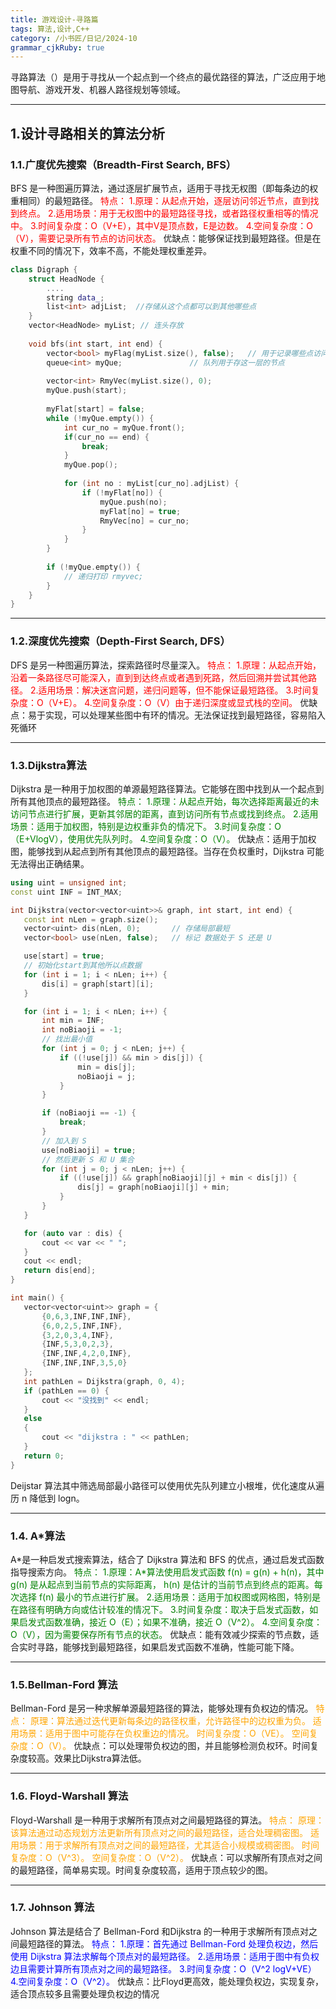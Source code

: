 ```yaml
---
title: 游戏设计-寻路篇
tags: 算法,设计,C++
category: /小书匠/日记/2024-10
grammar_cjkRuby: true
---
```



寻路算法（）是用于寻找从一个起点到一个终点的最优路径的算法，广泛应用于地图导航、游戏开发、机器人路径规划等领域。

---------
## 1.设计寻路相关的算法分析
### 1.1.广度优先搜索（Breadth-First Search, BFS）
BFS 是一种图遍历算法，通过逐层扩展节点，适用于寻找无权图（即每条边的权重相同）的最短路径。
<font color = "red">特点：
1.原理：从起点开始，逐层访问邻近节点，直到找到终点。
2.适用场景：用于无权图中的最短路径寻找，或者路径权重相等的情况中。
3.时间复杂度：O（V+E），其中V是顶点数，E是边数。
4.空间复杂度：O（V），需要记录所有节点的访问状态。</font>
<font>优缺点：能够保证找到最短路径。但是在权重不同的情况下，效率不高，不能处理权重差异。</font>
``` c++
class Digraph {
	struct HeadNode {
		....
		string data_;
		list<int> adjList;  //存储从这个点都可以到其他哪些点
	}
	vector<HeadNode> myList; // 连头存放
	
	void bfs(int start, int end) {
		vector<bool> myFlag(myList.size(), false);   // 用于记录哪些点访问过
		queue<int> myQue;				// 队列用于存这一层的节点
		
		vector<int> RmyVec(myList.size(), 0);
		myQue.push(start);
		
		myFlat[start] = false;
		while (!myQue.empty()) {
			int cur_no = myQue.front();
			if(cur_no == end) {
				break;
			}
			myQue.pop();
			
			for (int no : myList[cur_no].adjList) {
				if (!myFlat[no]) {
					myQue.push(no);
					myFlat[no] = true;
					RmyVec[no] = cur_no;
				}
			}
		}
		
		if (!myQue.empty()) {
			// 递归打印 rmyvec;
		}
	}
}
```

 ---
 
### 1.2.深度优先搜索（Depth-First Search, DFS）
DFS 是另一种图遍历算法，探索路径时尽量深入。
<font color = "red">特点：
1.原理：从起点开始，沿着一条路径尽可能深入，直到到达终点或者遇到死路，然后回溯并尝试其他路径。
2.适用场景：解决迷宫问题，递归问题等，但不能保证最短路径。
3.时间复杂度：O（V+E）。
4.空间复杂度：O（V）由于递归深度或显式栈的空间。</font>
<font>优缺点：易于实现，可以处理某些图中有环的情况。无法保证找到最短路径，容易陷入死循环</font>

 ---
 
### 1.3.Dijkstra算法
Dijkstra 是一种用于加权图的单源最短路径算法。它能够在图中找到从一个起点到所有其他顶点的最短路径。
<font color = "green">特点：
1.原理：从起点开始，每次选择距离最近的未访问节点进行扩展，更新其邻居的距离，直到访问所有节点或找到终点。
2.适用场景：适用于加权图，特别是边权重非负的情况下。
3.时间复杂度：O（E+VlogV），使用优先队列时。
4.空间复杂度：O（V）。</font>
<font>优缺点：适用于加权图，能够找到从起点到所有其他顶点的最短路径。当存在负权重时，Dijkstra 可能无法得出正确结果。</font>
 
 ``` c++
 using uint = unsigned int;
const uint INF = INT_MAX;

int Dijkstra(vector<vector<uint>>& graph, int start, int end) {
	const int nLen = graph.size();
	vector<uint> dis(nLen, 0);       // 存储局部最短
	vector<bool> use(nLen, false);   // 标记 数据处于 S 还是 U

	use[start] = true;
	// 初始化start到其他所以点数据
	for (int i = 1; i < nLen; i++) {
		dis[i] = graph[start][i];
	}

	for (int i = 1; i < nLen; i++) {
		int min = INF;
		int noBiaoji = -1;
		// 找出最小值
		for (int j = 0; j < nLen; j++) {
			if ((!use[j]) && min > dis[j]) {
				min = dis[j];
				noBiaoji = j;
			}
		}

		if (noBiaoji == -1) {
			break;
		}
		// 加入到 S
		use[noBiaoji] = true;
		// 然后更新 S 和 U 集合
		for (int j = 0; j < nLen; j++) {
			if ((!use[j]) && graph[noBiaoji][j] + min < dis[j]) {
				dis[j] = graph[noBiaoji][j] + min;
			}
		}
	}

	for (auto var : dis) {
		cout << var << " ";
	}
	cout << endl;
	return dis[end];
}

int main() {
	vector<vector<uint>> graph = {
		{0,6,3,INF,INF,INF},
		{6,0,2,5,INF,INF},
		{3,2,0,3,4,INF},
		{INF,5,3,0,2,3},
		{INF,INF,4,2,0,INF},
		{INF,INF,INF,3,5,0}
	};
	int pathLen = Dijkstra(graph, 0, 4);
	if (pathLen == 0) {
		cout << "没找到" << endl;
	}
	else
	{
		cout << "dijkstra : " << pathLen;
	}
	return 0;
}
 ```
 Deijstar 算法其中筛选局部最小路径可以使用优先队列建立小根堆，优化速度从遍历 n 降低到 logn。
 
  ---
  
### 1.4. A*算法
A*是一种启发式搜索算法，结合了 Dijkstra 算法和 BFS 的优点，通过启发式函数指导搜索方向。
<font  color = "green">特点：
1.原理：A\*算法使用启发式函数 f(n) = g(n) + h(n)，其中 g(n) 是从起点到当前节点的实际距离， h(n) 是估计的当前节点到终点的距离。每次选择 f(n) 最小的节点进行扩展。
2.适用场景：适用于加权图或网格图，特别是在路径有明确方向或估计较准的情况下。
3.时间复杂度：取决于启发式函数，如果启发式函数准确，接近 O（E）；如果不准确，接近 O（V^2）。
4.空间复杂度：O（V），因为需要保存所有节点的状态。</font>
<font>优缺点：能有效减少探索的节点数，适合实时寻路，能够找到最短路径，如果启发式函数不准确，性能可能下降。</font>
 
 ---
 ### 1.5.Bellman-Ford 算法
 Bellman-Ford 是另一种求解单源最短路径的算法，能够处理有负权边的情况。
 <font color = "orange">特点：
 原理：算法通过迭代更新每条边的路径权重，允许路径中的边权重为负。
 适用场景：适用于图中可能存在负权重边的情况。
 时间复杂度：O（VE）。
 空间复杂度：O（V）。</font>
 <font>优缺点：可以处理带负权边的图，并且能够检测负权环。时间复杂度较高。效果比Dijkstra算法低。</font>
 
 --- 
 ### 1.6. Floyd-Warshall 算法
 Floyd-Warshall 是一种用于求解所有顶点对之间最短路径的算法。
 <font color = "orange">特点：
 原理：该算法通过动态规划方法更新所有顶点对之间的最短路径，适合处理稠密图。
 适用场景：用于求解所有顶点对之间的最短路径，尤其适合小规模或稠密图。
 时间复杂度：O（V^3）。
 空间复杂度：O（V^2）。</font>
 <font>优缺点：可以求解所有顶点对之间的最短路径，简单易实现。时间复杂度较高，适用于顶点较少的图。</font>
 
 --- 
 ### 1.7. Johnson 算法
 Johnson 算法是结合了 Bellman-Ford 和Dijkstra 的一种用于求解所有顶点对之间最短路径的算法。
 <font color = "blue">特点：
1.原理：首先通过 Bellman-Ford 处理负权边，然后使用 Dijkstra 算法求解每个顶点对的最短路径。
2.适用场景：适用于图中有负权边且需要计算所有顶点对之间的最短路径。
3.时间复杂度：O（V^2 logV+VE）
4.空间复杂度：O（V^2）。</font>
<font>优缺点：比Floyd更高效，能处理负权边，实现复杂，适合顶点较多且需要处理负权边的情况</font>